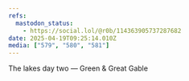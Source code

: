 ```yaml
---
refs:
  mastodon_status:
    - https://social.lol/@r0b/114363905737287682
date: 2025-04-19T09:25:14.010Z
media: ["579", "580", "581"]
---
```


The lakes day two — Green & Great Gable
